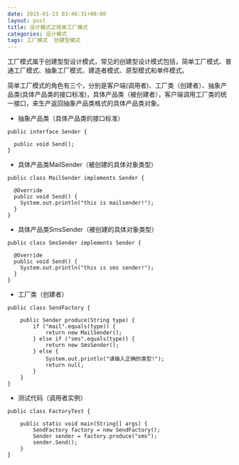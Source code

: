 ```yaml
---
date: 2015-01-23 03:46:31+00:00
layout: post
title: 设计模式之简单工厂模式
categories: 设计模式
tags: 工厂模式  创建型模式
---
```


工厂模式属于创建型型设计模式，常见的创建型设计模式包括，简单工厂模式、普通工厂模式、抽象工厂模式、建造者模式、原型模式和单件模式。

简单工厂模式的角色有三个，分别是客户端(调用者)、工厂类（创建者）、抽象产品类(具体产品类的接口标准)，具体产品类（被创建者），客户端调用工厂类的统一接口，来生产返回抽象产品类格式的具体产品类对象。

- 抽象产品类（具体产品类的接口标准）

```
public interface Sender {  
  
  public void Send();  
}  
```
- 具体产品类MailSender（被创建的具体对象类型）

```
public class MailSender implements Sender {  
  
  @Override  
  public void Send() {  
    System.out.println("this is mailsender!");  
  }  
}  
```
- 具体产品类SmsSender（被创建的具体对象类型）

```
public class SmsSender implements Sender {  
  
  @Override  
  public void Send() {  
    System.out.println("this is sms sender!");  
  }  
}  
```
- 工厂类（创建者）

```
public class SendFactory {  
	
	public Sender produce(String type) {  
		if ("mail".equals(type)) {  
			return new MailSender();  
		} else if ("sms".equals(type)) {  
			return new SmsSender();  
		} else {  
			System.out.println("请输入正确的类型!");  
			return null;  
		}  
	}  
}  
```
- 测试代码（调用者实例）

```
public class FactoryTest {  

	public static void main(String[] args) {  
		SendFactory factory = new SendFactory();  
		Sender sender = factory.produce("sms");  
		sender.Send();  
	}  
}  
```
